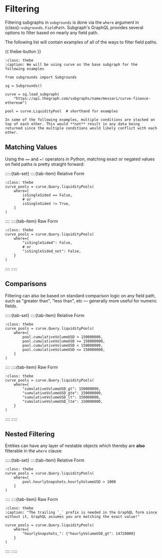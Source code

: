 # Filtering

Filtering subgraphs in `subgrounds` is done via the `where` argument in {class}`~subgrounds.FieldPath`. Subgraph's GraphQL provides several options to filter based on nearly any field path.

The following list will contain examples of all of the ways to filter field paths.

{{ thebe-button }}

```{code-block} python
:class: thebe
:caption: We will be using curve as the base subgraph for the following examples

from subgrounds import Subgrounds

sg = Subgrounds()

curve = sg.load_subgraph(
    "https://api.thegraph.com/subgraphs/name/messari/curve-finance-ethereum")

pool = curve.LiquidityPool  # shorthand for examples
```

```{note}
In some of the following examples, multiple conditions are stacked on top of each other. This would **not** result in any data being returned since the multiple conditions would likely conflict with each other.
```

## Matching Values

Using the `==` and `=!` operators in Python, matching exact or negated values on field paths is pretty straight forward:

:::::{tab-set}
::::{tab-item} Relative Form
```{code-block} python
:class: thebe
curve_pools = curve.Query.liquidityPools(
    where=[
        isSingleSided == False,
        # or
        isSingleSided != True,
    ]
)
```
::::
::::{tab-item} Raw Form
```{code-block} python
:class: thebe
curve_pools = curve.Query.liquidityPools(
    where={
        "isSingleSided": False,
        # or
        "isSingleSided_not": False,
    }
)
```
::::
:::::

## Comparisons

Filtering can also be based on standard comparison logic on any field path, such as "greater than", "less than", etc — generally more useful for numeric fields.

:::::{tab-set}
::::{tab-item} Relative Form
```{code-block} python
:class: thebe
curve_pools = curve.Query.liquidityPools(
    where=[
        pool.cumulativeVolumeUSD > 150000000,
        pool.cumulativeVolumeUSD >= 150000000,
        pool.cumulativeVolumeUSD < 150000000,
        pool.cumulativeVolumeUSD <= 150000000,
    ]
)
```
::::
::::{tab-item} Raw Form
```{code-block} python
:class: thebe
curve_pools = curve.Query.liquidityPools(
    where={
        "cumulativeVolumeUSD_gt": 150000000,
        "cumulativeVolumeUSD_gte": 150000000,
        "cumulativeVolumeUSD_lt": 150000000,
        "cumulativeVolumeUSD_lte": 150000000,
    }
)
```
::::
:::::

## Nested Filtering

Entities can have any layer of nestable objects which thereby are **also** filterable in the `where` clause:

:::::{tab-set}
::::{tab-item} Relative Form
```{code-block} python
:class: thebe
curve_pools = curve.Query.liquidityPools(
    where=[
        pool.hourlySnapshots.hourlyVolumeUSD > 1000
    ]
)
```
::::
::::{tab-item} Raw Form
```{code-block} python
:class: thebe
:caption: "The trailing `_` prefix is needed in the GraphQL form since without it, GraphQL assumes you are matching the exact value!"

curve_pools = curve.Query.liquidityPools(
    where={
        "hourlySnapshots_": {"hourlyVolumeUSD_gt": 14720000}
    }
)
```
::::
:::::


<!-- 
-- REMAINING CONDITIONS TO DOCUMENT --

_in
_not_in
_contains
_contains_nocase
_not_contains
_not_contains_nocase
_starts_with
_starts_with_nocase
_ends_with
_ends_with_nocase
_not_starts_with
_not_starts_with_nocase
_not_ends_with
_not_ends_with_nocase
-->

